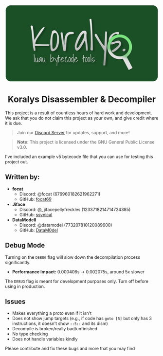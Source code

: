 <p align="center">
  <img src="./banner.png" alt="Koralys Disassembler Banner" width="500px" height=auto>
</p>

<h1 align="center">Koralys Disassembler & Decompiler</h1>

This project is a result of countless hours of hard work and development. We ask that you do not claim this project as your own, and give credit where it is due.  

> Join our [Discord Server](https://discord.gg/Thx7KGyM2Q) for updates, support, and more!

> **Note:** This project is licensed under the GNU General Public License v3.0.

I've included an example v5 bytecode file that you can use for testing this project out.

## Written by:
- **focat**
  - Discord: @focat (676960182621962271)
  - GitHub: [focat69](https://github.com/focat69)
- **Jiface**
  - Discord: @_jifacepellyfreckles (1233718214714724385)
  - GitHub: [ssynical](https://github.com/ssynical)
- **DataModell**
  - Discord: @datamodel (773207810120089600)
  - GitHub: [DataM0del](https://github.com/DataM0del)

## Debug Mode

Turning on the `DEBUG` flag will slow down the decompilation process significantly.
- **Performance Impact:** 0.000406s -> 0.002075s, around 5x slower

The `DEBUG` flag is meant for development purposes only. Turn off before using in production.

## Issues

- Makes everything a proto even if it isn't
- Does not show jump targets (e.g., if code has `goto [5]` but only has 3 instructions, it doesn't show `::5::` and its dism)
- Decompile is broken/really bad/unfinished
- No type checking
- Does not handle variables kindly

Please contribute and fix these bugs and more that you may find
